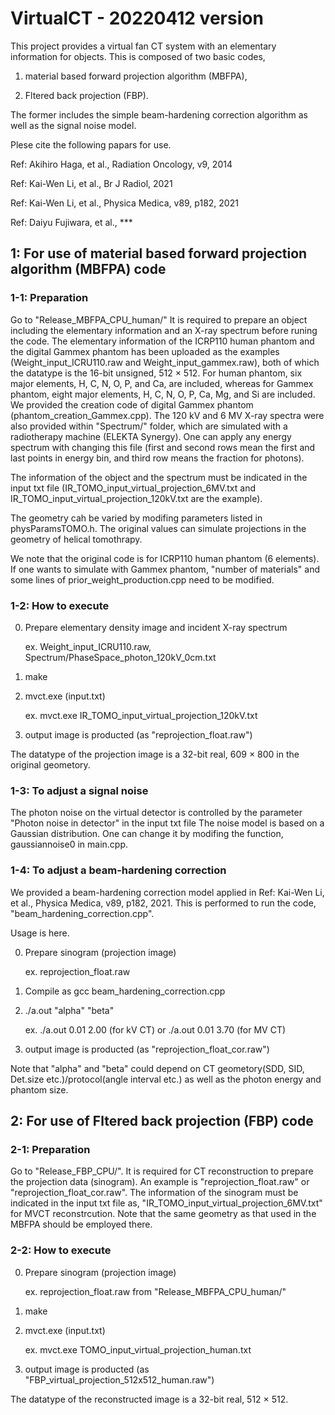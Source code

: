 # VirtualCT - 20220412 version
This project provides a virtual fan CT system with an elementary information for objects.
This is composed of two basic codes,

1. material based forward projection algorithm (MBFPA),
 
2. Fltered back projection (FBP).

The former includes the simple beam-hardening correction algorithm as well as the signal noise model.

Plese cite the following papars for use.

Ref: Akihiro Haga, et al., Radiation Oncology, v9, 2014

Ref: Kai-Wen Li, et al., Br J Radiol, 2021

Ref: Kai-Wen Li, et al., Physica Medica, v89, p182, 2021

Ref: Daiyu Fujiwara, et al., ***

## 1: For use of material based forward projection algorithm (MBFPA) code
### 1-1: Preparation
Go to "Release_MBFPA_CPU_human/"
It is required to prepare an object including the elementary information and an X-ray spectrum before runing the code.
The elementary information of the ICRP110 human phantom and the digital Gammex phantom has been uploaded as the examples (Weight_input_ICRU110.raw and Weight_input_gammex.raw), both of which the datatype is the 16-bit unsigned, 512 $\times$ 512.
For human phantom, six major elements, H, C, N, O, P, and Ca, are included, whereas for Gammex phantom, eight major elements, H, C, N, O, P, Ca, Mg, and Si are included. We provided the creation code of digital Gammex phantom (phantom_creation_Gammex.cpp).
The 120 kV and 6 MV X-ray spectra were also provided within "Spectrum/" folder, which are simulated with a radiotherapy machine (ELEKTA Synergy). One can apply any energy spectrum with changing this file (first and second rows mean the first and last points in energy bin, and third row means the fraction for photons).

The information of the object and the spectrum must be indicated in the input txt file (IR_TOMO_input_virtual_projection_6MV.txt and IR_TOMO_input_virtual_projection_120kV.txt are the example).

The geometry cah be varied by modifing parameters listed in physParamsTOMO.h.
The original values can simulate projections in the geometry of helical tomothrapy.

We note that the original code is for ICRP110 human phantom (6 elements). If one wants to simulate with Gammex phantom, "number of materials" and some lines of prior_weight_production.cpp need to be modified.

### 1-2: How to execute

0. Prepare elementary density image and incident X-ray spectrum

      ex. Weight_input_ICRU110.raw, Spectrum/PhaseSpace_photon_120kV_0cm.txt
      
1. make

2. mvct.exe (input.txt)

      ex. mvct.exe IR_TOMO_input_virtual_projection_120kV.txt
      
3. output image is producted (as "reprojection_float.raw")

The datatype of the projection image is a 32-bit real, 609 $\times$ 800 in the original geometory. 

### 1-3: To adjust a signal noise
The photon noise on the virtual detector is controlled by the parameter
"Photon noise in detector"
in the input txt file
The noise model is based on a Gaussian distribution. One can change it by modifing the function,
gaussiannoise0
in main.cpp.

### 1-4: To adjust a beam-hardening correction
We provided a beam-hardening correction model applied in Ref: Kai-Wen Li, et al., Physica Medica, v89, p182, 2021.
This is performed to run the code, "beam_hardening_correction.cpp".

Usage is here.

0. Prepare sinogram (projection image)

      ex. reprojection_float.raw
      
1. Compile as gcc beam_hardening_correction.cpp

2. ./a.out "alpha" "beta"

      ex. ./a.out 0.01 2.00 (for kV CT) or ./a.out 0.01 3.70 (for MV CT)
      
3. output image is producted (as "reprojection_float_cor.raw")

Note that "alpha" and "beta" could depend on CT geometory(SDD, SID, Det.size etc.)/protocol(angle interval etc.) as well as the photon energy and phantom size.



## 2: For use of Fltered back projection (FBP) code
### 2-1: Preparation
Go to "Release_FBP_CPU/".
It is required for CT reconstruction to prepare the projection data (sinogram).
An example is "reprojection_float.raw" or "reprojection_float_cor.raw".
The information of the sinogram must be indicated in the input txt file as,
"IR_TOMO_input_virtual_projection_6MV.txt" for MVCT reconstrcution.
Note that the same geometry as that used in the MBFPA should be employed there.

### 2-2: How to execute

0. Prepare sinogram (projection image)

      ex. reprojection_float.raw from "Release_MBFPA_CPU_human/"
      
1. make

2. mvct.exe (input.txt)

      ex. mvct.exe TOMO_input_virtual_projection_human.txt

3. output image is producted (as "FBP_virtual_projection_512x512_human.raw")

The datatype of the reconstructed image is a 32-bit real, 512 $\times$ 512. 
